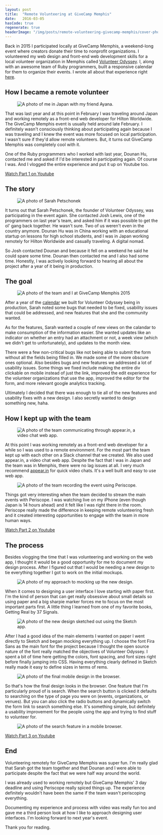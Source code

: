 ```yaml
---
layout: post
title:  "Remote Volunteering at GiveCamp Memphis"
date:   2016-03-05
hasCode: true
regenerate: true
headerImage: "/img/posts/remote-volunteering-givecamp-memphis/cover-photo.jpg"
---
```


Back in 2015 I participated locally at GiveCamp Memphis, a weekend-long event where creators donate their time to nonprofit organizations. I volunteered my web design and front-end web development skills for a local volunteer organization in Memphis called [Volunteer Odyssey](http://volunteerodyssey.com/). I, along with an awesome team of Ruby programmers, built a responsive calendar for them to organize their events. I wrote all about that experience right [here][volunteer-odyssey-work-link].

## How I became a remote volunteer

<figure><img src="/img/posts/remote-volunteering-givecamp-memphis/derick-in-japan.jpg" alt="A photo of me in Japan with my friend Ayana."></figure>

That was last year and at this point in February I was traveling around Japan and working remotely as a front-end web developer for Hilton Worldwide. The GiveCamp Memphis event is usually held around late February. I definitely wasn't consciously thinking about participating again because I was traveling and I knew the event was more focused on local participation. I wasn't sure if they'd allow remote volunteers. But, it turns out GiveCamp Memphis was completely cool with it.

One of the Ruby programmers who I worked with last year, Dounan Hu, contacted me and asked if I'd be interested in participating again. Of course I was. And I vlogged the entire experience and put it up on Youtube too.

<a class="SpecialLink" href="https://youtu.be/vJhOHpR680I">Watch Part 1 on Youtube</a>

## The story

<figure><img src="/img/posts/remote-volunteering-givecamp-memphis/sarah.jpg" alt="A photo of Sarah Petschonek"></figure>

It turns out that Sarah Petschonek, the founder of Volunteer Odyssey, was participating in the event again. She contacted Josh Lewis, one of the programmers on last year's team, and asked him if it was possible to get the ol' gang back together. He wasn't sure. Two of us weren't even in the country anymore. Dounan Hu was in China working with an educational startup on lessons for high school students, and I was in Japan working remotely for Hilton Worldwide and casually traveling. A digital nomad.

So Josh contacted Dounan and because it fell on a weekend he said he could spare some time. Dounan then contacted me and I also had some time. Honestly, I was actively looking forward to hearing all about the project after a year of it being in production.

## The goal

<figure><img src="/img/work/volunteer-odyssey/givecamp-team.jpg" alt="A photo of the team and I at GiveCamp Memphis 2015"></figure>

After a year of the [calendar][volunteer-odyssey-work-link] we built for Volunteer Odyssey being in production, Sarah noted some bugs that needed to be fixed, usability issues that could be addressed, and new features that she and the community wanted.

As for the features, Sarah wanted a couple of new views on the calandar to make consumption of the information easier. She wanted updates like an indicator on whether an entry had an attachment or not, a week view (which we didn't get to unfortunately), and updates to the month view.

There were a few non-critical bugs like not being able to submit the form without all the fields being filled in. We made some of the more obscure ones optional. Also besides bugs and new features we addressed a lot of usability issues. Some things we fixed include making the entire div clickable on mobile instead of just the link, improved the edit experience for the volunteer organizations that use the app, improved the editor for the form, and more relevant google analytics tracking.

Ultimately I decided that there was enough to tie all of the new features and usability fixes with a new design. I also secretly wanted to design something new, haha.

## How I kept up with the team

<figure><img src="/img/posts/remote-volunteering-givecamp-memphis/appear-in.jpg" alt="A photo of the team communicating through appear.in, a video chat web app."></figure>

At this point I was working remotely as a front-end web developer for a while so I was used to a remote environment. For the most part the team kept up with each other on a Slack channel that we created. We also used appear.in, a video chat web app. Despite the fact that I was in Japan and the team was in Memphis, there were no lag issues at all. I very much recommend [appear.in](http://appear.in/) for quick video chats. It's a well built and easy to use web app.

<figure><img src="/img/posts/remote-volunteering-givecamp-memphis/periscope.jpg" alt="A photo of the team recording the event using Periscope."></figure>

Things got very interesting when the team decided to stream the main events with Periscope. I was watching live on my iPhone (even though Japan is 14 hours ahead) and it felt like I was right there in the room. Periscope really made the difference in keeping remote volunteering fresh and it created interesting opportunities to engage with the team in more human ways.

<a class="SpecialLink" href="https://youtu.be/Cdhuj_3OyHk">Watch Part 2 on Youtube</a>

## The process

Besides vlogging the time that I was volunteering and working on the web app, I thought it would be a good opportunity for me to document my design process. After I figured out that I would be needing a new design to tie everything together I got to work on the initial mockups.

<figure><img src="/img/posts/remote-volunteering-givecamp-memphis/design-process-mockup.jpg" alt="A photo of my approach to mocking up the new design."></figure>

When it comes to designing a user interface I love starting with paper first. I'm the kind of person that can get really obsessive about small details so using paper and a big sharpie marker forces me to focus on the most important parts first. A little thing I learned from one of my favorite books, Getting Real by 37 Signals.

<figure><img src="/img/posts/remote-volunteering-givecamp-memphis/design-process-sketch.jpg" alt="A photo of the new design sketched out using the Sketch app."></figure>

After I had a good idea of the main elements I wanted on paper I went directly to Sketch and began mocking everything up. I choose the font Fira Sans as the main font for the project because I thought the open source nature of the font really matched the objectives of Volunteer Odyssey. I spent a bit of time here getting the colors, font spacing, and font sizes right before finally jumping into CSS. Having everything clearly defined in Sketch really made it easy to define sizes in terms of rems.

<figure><img src="/img/posts/remote-volunteering-givecamp-memphis/new-design-mobile-optimized.jpg" alt="A photo of the final mobile design in the browser."></figure>

So that's how the final design looks in the browser. One feature that I'm particularly proud of is search. When the search button is clicked it defaults to searching on the type of page you were on (events, organizations, or venues). But you can also click the radio buttons and dynamically switch the form link to search something else. It's something simple, but definitely a usability improvement for the people using the app and trying to find stuff to volunteer for.

<figure><img src="/img/posts/remote-volunteering-givecamp-memphis/search-feature.jpg" alt="A photo of the search feature in a mobile browser."></figure>

<a class="SpecialLink" href="https://youtu.be/pYJ64QEfi6Y">Watch Part 3 on Youtube</a>

## End

Volunteering remotely for GiveCamp Memphis was super fun. I'm really glad that Sarah got the team together and that Dounan and I were able to participate despite the fact that we were half way around the world.

I was already used to working remotely but GiveCamp Memphis' 3 day deadline and using Periscope really spiced things up. The experience definitely wouldn't have been the same if the team wasn't periscoping everything.

Documenting my experience and process with video was really fun too and gave me a third person look at how I like to approach designing user interfaces. I'm looking forward to next year's event.

Thank you for reading.

[volunteer-odyssey-work-link]: http://derickruiz.com/work/volunteer-odyssey
[youtube-part-1]: https://youtu.be/vJhOHpR680I
[youtube-part-2]: https://youtu.be/Cdhuj_3OyHk
[youtube-part-3]: https://youtu.be/pYJ64QEfi6Y
[cover-photo]: /img/posts/remote-volunteering-givecamp-memphis/cover-photo.jpg
[appear-in]: /img/posts/remote-volunteering-givecamp-memphis/appear-in.jpg
[periscope]: /img/posts/remote-volunteering-givecamp-memphis/periscope.jpg
[design-process-sketch]: /img/posts/remote-volunteering-givecamp-memphis/design-process-sketch.jpg
[design-process-mockup]: /img/posts/remote-volunteering-givecamp-memphis/design-process-mockup.jpg
[design-mobile]: /img/posts/remote-volunteering-givecamp-memphis/new-design-mobile-optimized.jpg
[design-tablet]: /img/posts/remote-volunteering-givecamp-memphis/new-design-tablet-optmized.jpg